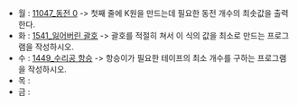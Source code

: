 - 월 : [11047_동전 0](https://www.acmicpc.net/problem/11047) -> 첫째 줄에 K원을 만드는데 필요한 동전 개수의 최솟값을 출력한다.
- 화 : [1541_잃어버린 괄호](https://www.acmicpc.net/problem/1541) -> 괄호를 적절히 쳐서 이 식의 값을 최소로 만드는 프로그램을 작성하시오.
- 수 : [1449_수리공 항승](https://www.acmicpc.net/problem/1449) -> 항승이가 필요한 테이프의 최소 개수를 구하는 프로그램을 작성하시오.
- 목 :
- 금 :
